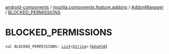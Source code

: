 [android-components](../../index.md) / [mozilla.components.feature.addons](../index.md) / [AddonManager](index.md) / [BLOCKED_PERMISSIONS](./-b-l-o-c-k-e-d_-p-e-r-m-i-s-s-i-o-n-s.md)

# BLOCKED_PERMISSIONS

`val BLOCKED_PERMISSIONS: `[`List`](https://kotlinlang.org/api/latest/jvm/stdlib/kotlin.collections/-list/index.html)`<`[`String`](https://kotlinlang.org/api/latest/jvm/stdlib/kotlin/-string/index.html)`>` [(source)](https://github.com/mozilla-mobile/android-components/blob/master/components/feature/addons/src/main/java/mozilla/components/feature/addons/AddonManager.kt#L285)